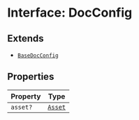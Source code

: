 # Interface: DocConfig

## Extends

- [`BaseDocConfig`](../../../DesignConfig.types/interfaces/BaseDocConfig.md)

## Properties

| Property | Type |
| ------ | ------ |
| `asset?` | [`Asset`](../../../Asset.types/type-aliases/Asset.md) |
